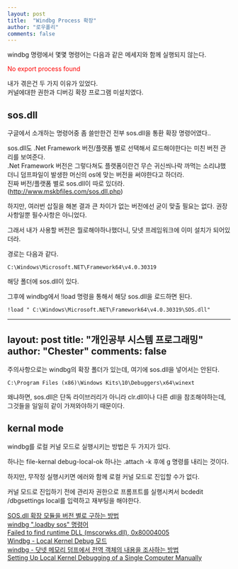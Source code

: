 ```yaml
---
layout: post
title:  "Windbg Process 확장"
author: "로우폴리"
comments: false
---
```


windbg 명령에서 몇몇 명령어는 다음과 같은 메세지와 함께 실행되지 않는다.

<span style="color:red"> No export process found </span>

내가 겪은건 두 가지 이유가 있었다.  
커널에대한 권한과 디버깅 확장 프로그램 미설치였다.

## sos.dll

구글에서 소개하는 명령어중 좀 쓸만한건 전부 sos.dll을 통환 확장 명령어였다..

sos.dll도 .Net Framework 버전/플랫폼 별로 선택해서 로드해야한다는 미친 버전 관리를 보여준다.  
.Net Framework 버전은 그렇다쳐도 플랫폼이란건 무슨 귀신씌나락 까먹는 소리냐했더니 덤프파일이 발생한 머신의 os에 맞는 버전을 써야한다고 하더라.  
진짜 버전/플랫폼 별로 sos.dll이 따로 있더라.(http://www.mskbfiles.com/sos.dll.php)

하지만, 여러번 삽질을 해본 결과 큰 차이가 없는 버전에선 굳이 맞출 필요는 없다. 권장사항일뿐 필수사항은 아니었다.

그래서 내가 사용할 버전은 뭘로해야하나했더니, 닷넷 프레임워크에 이미 설치가 되어있더라.

경로는 다음과 같다.

    C:\Windows\Microsoft.NET\Framework64\v4.0.30319

해당 폴더에 sos.dll이 있다.

그후에 windbg에서 !load 명령을 통해서 해당 sos.dll을 로드하면 된다.

    !load " C:\Windows\Microsoft.NET\Framework64\v4.0.30319\SOS.dll"
---
layout: post
title:  "개인공부 시스템 프로그래밍"
author: "Chester"
comments: false
---



주의사항으로는 windbg의 확장 폴더가 있는데, 여기에 sos.dll을 넣어서는 안된다.

    C:\Program Files (x86)\Windows Kits\10\Debuggers\x64\winext

왜냐하면, sos.dll은 단독 라이브러리가 아니라 clr.dll이나 다른 dll을 참조해야하는데, 그것들을 일일히 같이 가져와야하기 때문이다.


## kernal mode

windbg를 로컬 커널 모드로 실행시키는 방법은 두 가지가 있다.

하나는 file-kernal debug-local-ok
하나는 .attach -k 후에 g 명령를 내리는 것이다.

하지만, 무작정 실행시키면 에러와 함께 로컬 커널 모드로 진입할 수가 없다.


커널 모드로 진입하기 전에 관리자 권한으로 프롬프트를 실행시켜서 bcdedit /dbgsettings local를 입력하고 재부팅을 해야한다.



[SOS.dll 확장 모듈을 버전 별로 구하는 방법](https://www.sysnet.pe.kr/2/0/1654)    
[windbg ".loadby sos" 명령어](https://www.sysnet.pe.kr/2/0/943)    
[Failed to find runtime DLL (mscorwks.dll), 0x80004005](https://www.sysnet.pe.kr/Default.aspx?mode=2&sub=0&detail=1&pageno=0&wid=1020&rssMode=1&wtype=0)  
[Windbg - Local Kernel Debug 모드](https://www.sysnet.pe.kr/2/0/934)  
[windbg - 닷넷 메모리 덤프에서 전역 객체의 내용을 조사하는 방법](https://www.sysnet.pe.kr/2/0/11460)   
[Setting Up Local Kernel Debugging of a Single Computer Manually](https://docs.microsoft.com/ko-kr/windows-hardware/drivers/debugger/setting-up-local-kernel-debugging-of-a-single-computer-manually)
